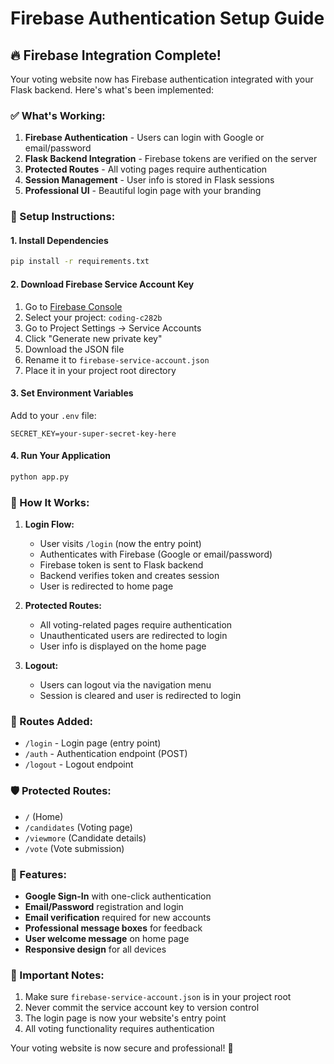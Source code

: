 # Firebase Authentication Setup Guide

## 🔥 Firebase Integration Complete!

Your voting website now has Firebase authentication integrated with your Flask backend. Here's what's been implemented:

### ✅ What's Working:
1. **Firebase Authentication** - Users can login with Google or email/password
2. **Flask Backend Integration** - Firebase tokens are verified on the server
3. **Protected Routes** - All voting pages require authentication
4. **Session Management** - User info is stored in Flask sessions
5. **Professional UI** - Beautiful login page with your branding

### 🚀 Setup Instructions:

#### 1. Install Dependencies
```bash
pip install -r requirements.txt
```

#### 2. Download Firebase Service Account Key
1. Go to [Firebase Console](https://console.firebase.google.com/)
2. Select your project: `coding-c282b`
3. Go to Project Settings → Service Accounts
4. Click "Generate new private key"
5. Download the JSON file
6. Rename it to `firebase-service-account.json`
7. Place it in your project root directory

#### 3. Set Environment Variables
Add to your `.env` file:
```
SECRET_KEY=your-super-secret-key-here
```

#### 4. Run Your Application
```bash
python app.py
```

### 🎯 How It Works:

1. **Login Flow:**
   - User visits `/login` (now the entry point)
   - Authenticates with Firebase (Google or email/password)
   - Firebase token is sent to Flask backend
   - Backend verifies token and creates session
   - User is redirected to home page

2. **Protected Routes:**
   - All voting-related pages require authentication
   - Unauthenticated users are redirected to login
   - User info is displayed on the home page

3. **Logout:**
   - Users can logout via the navigation menu
   - Session is cleared and user is redirected to login

### 🔧 Routes Added:
- `/login` - Login page (entry point)
- `/auth` - Authentication endpoint (POST)
- `/logout` - Logout endpoint

### 🛡️ Protected Routes:
- `/` (Home)
- `/candidates` (Voting page)
- `/viewmore` (Candidate details)
- `/vote` (Vote submission)

### 🎨 Features:
- **Google Sign-In** with one-click authentication
- **Email/Password** registration and login
- **Email verification** required for new accounts
- **Professional message boxes** for feedback
- **User welcome message** on home page
- **Responsive design** for all devices

### 🚨 Important Notes:
1. Make sure `firebase-service-account.json` is in your project root
2. Never commit the service account key to version control
3. The login page is now your website's entry point
4. All voting functionality requires authentication

Your voting website is now secure and professional! 🎉

